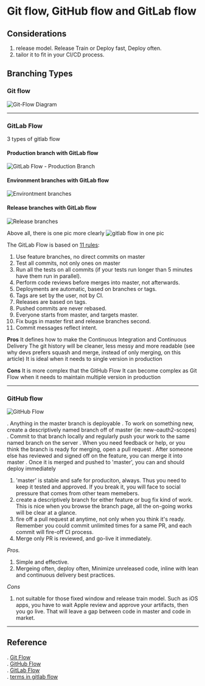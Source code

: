 # Git flow, GitHub flow and GitLab flow

## Considerations

1. release model. Release Train or Deploy fast, Deploy often.
2. tailor it to fit in your CI/CD process.

## Branching Types

### Git flow

![Git-Flow Diagram](https://nvie.com/img/git-model@2x.png)  

---

### GitLab Flow

3 types of gitlab flow  
#### Production branch with GitLab flow

![GitLab Flow - Production Branch](https://about.gitlab.com/images/git_flow/production_branch.png)  

#### Environment branches with GitLab flow

![Environtment branches](https://about.gitlab.com/images/git_flow/environment_branches.png)

#### Release branches with GitLab flow

![Release branches](https://about.gitlab.com/images/git_flow/release_branches.png)

Above all, there is one pic more clearly
![gitlab flow in one pic](https://pic4.zhimg.com/80/v2-8c0678c68ffe9940ce81b9b6d2fdc32b_hd.jpg)

The GitLab Flow is based on [11 rules](https://about.gitlab.com/blog/2016/07/27/the-11-rules-of-gitlab-flow/):
1. Use feature branches, no direct commits on master
2. Test all commits, not only ones on master
3. Run all the tests on all commits (if your tests run longer than 5 minutes have them run in parallel).
4. Perform code reviews before merges into master, not afterwards.
5. Deployments are automatic, based on branches or tags.
6. Tags are set by the user, not by CI.
7. Releases are based on tags.
8. Pushed commits are never rebased.
9. Everyone starts from master, and targets master.
10. Fix bugs in master first and release branches second.
11. Commit messages reflect intent.

**Pros**
It defines how to make the Continuous Integration and Continuous Delivery
The git history will be cleaner, less messy and more readable (see why devs prefers squash and merge, instead of only merging, on this article)
It is ideal when it needs to single version in production

**Cons**
It is more complex that the GitHub Flow
It can become complex as Git Flow when it needs to maintain multiple version in production

---

### GitHub flow

![GitHub Flow](https://user-gold-cdn.xitu.io/2018/12/3/167738fe00a73a92?imageView2/0/w/1280/h/960/format/webp/ignore-error/1)

. Anything in the master branch is deployable
. To work on something new, create a descriptively named branch off of master (ie: new-oauth2-scopes)
. Commit to that branch locally and regularly push your work to the same named branch on the server
. When you need feedback or help, or you think the branch is ready for merging, open a pull request
. After someone else has reviewed and signed off on the feature, you can merge it into master
. Once it is merged and pushed to 'master', you can and should deploy immediately

1. 'master' is stable and safe for produciton, always. Thus you need to keep it tested and approved. If you break it, you will face to social pressure that comes from other team memebers.
2. create a descriptively branch for either feature or bug fix kind of work. This is nice when you browse the branch page, all the on-going works will be clear at a glance.
3. fire off a pull request at anytime, not only when you think it's ready. Remember you could commit unlimited times for a same PR, and each commit will fire-off CI process.
4. Merge only PR is reviewed, and go-live it immediately.

*Pros.*

1. Simple and effective.
2. Mergeing often, deploy often, Minimize unreleased code, inline with lean and continuous delivery best practices.

*Cons*

1. not suitable for those fixed window and release train model. Such as iOS apps, you have to wait Apple review and approve your artifacts, then you go live. That will leave a gap between code in master and code in market.

---

## Reference
. [Git Flow](https://nvie.com/posts/a-successful-git-branching-model/)  
. [GitHub Flow](https://guides.github.com/introduction/flow/)  
. [GitLab Flow](https://about.gitlab.com/blog/2014/09/29/gitlab-flow/)  
. [terms in gitlab flow](https://stackoverflow.com/questions/39917843/what-is-the-difference-between-github-flow-and-gitlab-flow/47016500#47016500)